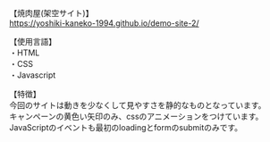【焼肉屋(架空サイト)】  
https://yoshiki-kaneko-1994.github.io/demo-site-2/  

【使用言語】  
・HTML  
・CSS  
・Javascript  

【特徴】  
今回のサイトは動きを少なくして見やすさを静的なものとなっています。  
キャンペーンの黄色い矢印のみ、cssのアニメーションをつけています。  
JavaScriptのイベントも最初のloadingとformのsubmitのみです。  
